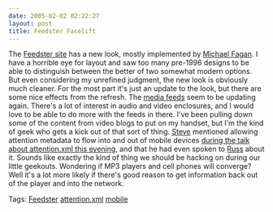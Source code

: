 ```yaml
---
date: 2005-02-02 02:22:27
layout: post
title: Feedster Facelift
---
```


The [Feedster site](http://www.feedster.com) has a new look, mostly implemented by [Michael Fagan](http://www.faganfinder.com/me/). I have a horrible eye for layout and saw too many pre-1996 designs to be able to distinguish between the better of two somewhat modern options. But even considering my unrefined judgment, the new look is obviously much cleaner. For the most part it's just an update to the look, but there are some nice effects from the refresh. The [media feeds](http://www.feedster.tv/) seem to be updating again. There's a lot of interest in audio and video enclosures, and I would love to be able to do more with the feeds in there. I've been pulling down some of the content from video blogs to put on my handset, but I'm the kind of geek who gets a kick out of that sort of thing. [Steve](http://blogs.zdnet.com/Gillmor/) mentioned allowing attention metadata to flow into and out of mobile devices [during the talk about attention.xml this evening](http://www.bitsplitter.net/blog/?p=411), and that he had even spoken to [Russ](http://www.russellbeattie.com) about it. Sounds like exactly the kind of thing we should be hacking on during our little geekouts. Wondering if MP3 players and cell phones will converge? Well it's a lot more likely if there's good reason to get information back out of the player and into the network.

Tags: [Feedster](http://technorati.com/tag/feedster) [attention.xml](http://technorati.com/tag/attention.xml) [mobile](http://technorati.com/tag/mobile)
